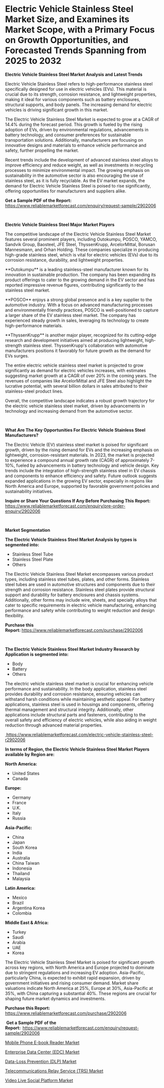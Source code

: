 <p><h1>Electric Vehicle Stainless Steel Market Size, and Examines its Market Scope, with a Primary Focus on Growth Opportunities, and Forecasted Trends Spanning from 2025 to 2032</h1></p><p><strong>Electric Vehicle Stainless Steel Market Analysis and Latest Trends</strong></p>
<p><p>Electric Vehicle Stainless Steel refers to high-performance stainless steel specifically designed for use in electric vehicles (EVs). This material is crucial due to its strength, corrosion resistance, and lightweight properties, making it ideal for various components such as battery enclosures, structural supports, and body panels. The increasing demand for electric vehicles is driving significant growth in this market.</p><p>The Electric Vehicle Stainless Steel Market is expected to grow at a CAGR of 14.4% during the forecast period. This growth is fueled by the rising adoption of EVs, driven by environmental regulations, advancements in battery technology, and consumer preferences for sustainable transportation solutions. Additionally, manufacturers are focusing on innovative designs and materials to enhance vehicle performance and safety, further propelling the market.</p><p>Recent trends include the development of advanced stainless steel alloys to improve efficiency and reduce weight, as well as investments in recycling processes to minimize environmental impact. The growing emphasis on sustainability in the automotive sector is also encouraging the use of stainless steel, as it is fully recyclable. As the EV market expands, the demand for Electric Vehicle Stainless Steel is poised to rise significantly, offering opportunities for manufacturers and suppliers alike.</p></p>
<p><strong>Get a Sample PDF of the Report:&nbsp;</strong> <a href="https://www.reliablemarketforecast.com/enquiry/request-sample/2902006?utm_campaign=1832&utm_medium=2&utm_source=Github&utm_content=ia&utm_term=11032025&utm_id=electric-vehicle-stainless-steel">https://www.reliablemarketforecast.com/enquiry/request-sample/2902006</a></p>
<p>&nbsp;</p>
<p><strong>Electric Vehicle Stainless Steel Major Market Players</strong></p>
<p><p>The competitive landscape of the Electric Vehicle Stainless Steel Market features several prominent players, including Outokumpu, POSCO, YAMCO, Sandvik Group, Baosteel, JFE Steel, ThyssenKrupp, ArcelorMittal, Borusan Mannesmann, and Orhan Holding. These companies specialize in producing high-grade stainless steel, which is vital for electric vehicles (EVs) due to its corrosion resistance, durability, and lightweight properties.</p><p>**Outokumpu** is a leading stainless-steel manufacturer known for its innovation in sustainable production. The company has been expanding its product offerings to cater to the growing demand in the EV sector and has reported impressive revenue figures, contributing significantly to the stainless steel market.</p><p>**POSCO** enjoys a strong global presence and is a key supplier to the automotive industry. With a focus on advanced manufacturing processes and environmentally friendly practices, POSCO is well-positioned to capture a larger share of the EV stainless steel market. The company has experienced steady growth in sales, leveraging its technology to create high-performance materials.</p><p>**ThyssenKrupp** is another major player, recognized for its cutting-edge research and development initiatives aimed at producing lightweight, high-strength stainless steel. ThyssenKrupp's collaboration with automotive manufacturers positions it favorably for future growth as the demand for EVs surges.</p><p>The entire electric vehicle stainless steel market is projected to grow significantly as demand for electric vehicles increases, with estimates suggesting market growth at a CAGR of over 20% in the coming years. The revenues of companies like ArcelorMittal and JFE Steel also highlight the lucrative potential, with several billion dollars in sales attributed to their stainless-steel product lines.</p><p>Overall, the competitive landscape indicates a robust growth trajectory for the electric vehicle stainless steel market, driven by advancements in technology and increasing demand from the automotive sector.</p></p>
<p>&nbsp;</p>
<p><strong>What Are The Key Opportunities For Electric Vehicle Stainless Steel Manufacturers?</strong></p>
<p><p>The Electric Vehicle (EV) stainless steel market is poised for significant growth, driven by the rising demand for EVs and the increasing emphasis on lightweight, corrosion-resistant materials. In 2023, the market is projected to experience a compound annual growth rate (CAGR) of approximately 7-10%, fueled by advancements in battery technology and vehicle design. Key trends include the integration of high-strength stainless steel in EV chassis and components to enhance efficiency and safety. Future outlook suggests expanded applications in the growing EV sector, especially in regions like North America and Europe, supported by favorable government policies and sustainability initiatives.</p></p>
<p><strong>Inquire or Share Your Questions If Any Before Purchasing This Report:</strong> <a href="https://www.reliablemarketforecast.com/enquiry/pre-order-enquiry/2902006?utm_campaign=1832&utm_medium=2&utm_source=Github&utm_content=ia&utm_term=11032025&utm_id=electric-vehicle-stainless-steel">https://www.reliablemarketforecast.com/enquiry/pre-order-enquiry/2902006</a></p>
<p>&nbsp;</p>
<p><strong>Market Segmentation</strong></p>
<p><strong>The Electric Vehicle Stainless Steel Market Analysis by types is segmented into:</strong></p>
<p><ul><li>Stainless Steel Tube</li><li>Stainless Steel Plate</li><li>Others</li></ul></p>
<p><p>The Electric Vehicle Stainless Steel Market encompasses various product types, including stainless steel tubes, plates, and other forms. Stainless steel tubes are used in automotive structures and components due to their strength and corrosion resistance. Stainless steel plates provide structural support and durability for battery enclosures and chassis systems. Additionally, other forms may include wire, sheets, and specialty alloys that cater to specific requirements in electric vehicle manufacturing, enhancing performance and safety while contributing to weight reduction and design flexibility.</p></p>
<p><strong>Purchase this Report:&nbsp;</strong><a href="https://www.reliablemarketforecast.com/purchase/2902006?utm_campaign=1832&utm_medium=2&utm_source=Github&utm_content=ia&utm_term=11032025&utm_id=electric-vehicle-stainless-steel">https://www.reliablemarketforecast.com/purchase/2902006</a></p>
<p>&nbsp;</p>
<p><strong>The Electric Vehicle Stainless Steel Market Industry Research by Application is segmented into:</strong></p>
<p><ul><li>Body</li><li>Battery</li><li>Others</li></ul></p>
<p><p>The electric vehicle stainless steel market is crucial for enhancing vehicle performance and sustainability. In the body application, stainless steel provides durability and corrosion resistance, ensuring vehicles can withstand harsh conditions while maintaining aesthetic appeal. For battery applications, stainless steel is used in housings and components, offering thermal management and structural integrity. Additionally, other applications include structural parts and fasteners, contributing to the overall safety and efficiency of electric vehicles, while also aiding in weight reduction through advanced material properties.</p></p>
<p><a href="https://www.reliablemarketforecast.com/electric-vehicle-stainless-steel-r2902006?utm_campaign=1832&utm_medium=2&utm_source=Github&utm_content=ia&utm_term=11032025&utm_id=electric-vehicle-stainless-steel">&nbsp;https://www.reliablemarketforecast.com/electric-vehicle-stainless-steel-r2902006</a></p>
<p><strong>In terms of Region, the Electric Vehicle Stainless Steel Market Players available by Region are:</strong></p>
<p>
    <p> <strong> North America: </strong>
        <ul>
            <li>United States</li>
            <li>Canada</li>
        </ul>
        </p> 
    <p> <strong> Europe: </strong>
        <ul>
            <li>Germany</li>
            <li>France</li>
            <li>U.K.</li>
            <li>Italy</li>
            <li>Russia</li>
        </ul>
        </p> 
    <p> <strong> Asia-Pacific: </strong>
        <ul>
            <li>China</li>
            <li>Japan</li>
            <li>South Korea</li>
            <li>India</li>
            <li>Australia</li>
            <li>China Taiwan</li>
            <li>Indonesia</li>
            <li>Thailand</li>
            <li>Malaysia</li>
        </ul>
        </p> 
    <p> <strong> Latin America: </strong>
        <ul>
            <li>Mexico</li>
            <li>Brazil</li>
            <li>Argentina Korea</li>
            <li>Colombia</li>
        </ul>
        </p> 
    <p> <strong> Middle East & Africa: </strong>
        <ul>
            <li>Turkey</li>
            <li>Saudi</li>
            <li>Arabia</li>
            <li>UAE</li>
            <li>Korea</li>
        </ul>
    </p>
    </p>
<p><p>The Electric Vehicle Stainless Steel Market is poised for significant growth across key regions, with North America and Europe projected to dominate due to stringent regulations and increasing EV adoption. Asia-Pacific, particularly China, is expected to exhibit rapid expansion, driven by government initiatives and rising consumer demand. Market share valuations indicate North America at 25%, Europe at 30%, Asia-Pacific at 35%, with China capturing a substantial 40%. These regions are crucial for shaping future market dynamics and investments.</p></p>
<p><strong>Purchase this Report: </strong><a href="https://www.reliablemarketforecast.com/purchase/2902006?utm_campaign=1832&utm_medium=2&utm_source=Github&utm_content=ia&utm_term=11032025&utm_id=electric-vehicle-stainless-steel">https://www.reliablemarketforecast.com/purchase/2902006</a></p>
<p>&nbsp;<strong>Get a Sample PDF of the Report:&nbsp;&nbsp;</strong><a href="https://www.reliablemarketforecast.com/enquiry/request-sample/2902006?utm_campaign=1832&utm_medium=2&utm_source=Github&utm_content=ia&utm_term=11032025&utm_id=electric-vehicle-stainless-steel">https://www.reliablemarketforecast.com/enquiry/request-sample/2902006</a></p>
<p><strong></strong></p>
<p><p><a href="https://github.com/leopardmicheal7019/Market-Research-Report-List-1/blob/main/mobile-phone-e-book-reader-market.md?utm_campaign=1832&utm_medium=2&utm_source=Github&utm_content=ia&utm_term=11032025&utm_id=electric-vehicle-stainless-steel">Mobile Phone E-book Reader Market</a></p><p><a href="https://github.com/ygfu6u/Market-Research-Report-List-2/blob/main/enterprise-data-center-edc-market.md?utm_campaign=1832&utm_medium=2&utm_source=Github&utm_content=ia&utm_term=11032025&utm_id=electric-vehicle-stainless-steel">Enterprise Data Center (EDC) Market</a></p><p><a href="https://github.com/waverlyam689/Market-Research-Report-List-1/blob/main/data-loss-prevention-dlp-market.md?utm_campaign=1832&utm_medium=2&utm_source=Github&utm_content=ia&utm_term=11032025&utm_id=electric-vehicle-stainless-steel">Data-Loss Prevention (DLP) Market</a></p><p><a href="https://github.com/JubayerMia832/Market-Research-Report-List-2/blob/main/telecommunications-relay-service-trs-market.md?utm_campaign=1832&utm_medium=2&utm_source=Github&utm_content=ia&utm_term=11032025&utm_id=electric-vehicle-stainless-steel">Telecommunications Relay Service (TRS) Market</a></p><p><a href="https://github.com/barnickclara79/Market-Research-Report-List-1/blob/main/video-live-social-platform-market.md?utm_campaign=1832&utm_medium=2&utm_source=Github&utm_content=ia&utm_term=11032025&utm_id=electric-vehicle-stainless-steel">Video Live Social Platform Market</a></p></p>